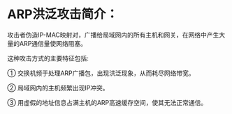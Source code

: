 # ARP洪泛攻击简介：
攻击者伪造IP-MAC映射对，广播给局域网内的所有主机和网关，在网络中产生大量的ARP通信量使网络阻塞。

这种攻击方式的主要特征包括:

   ① 交换机频于处理ARP广播包，出现洪泛现象，从而耗尽网络带宽。
   
   ② 局域网内的主机频繁出现IP冲突。
   
   ③ 用虚假的地址信息占满主机的ARP高速缓存空间，使其无法正常通信。
